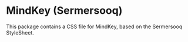 # MindKey (Sermersooq)
This package contains a CSS file for MindKey, based on the Sermersooq StyleSheet.